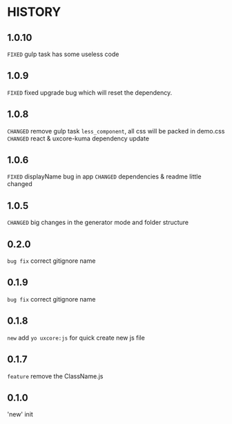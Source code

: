 HISTORY
=================


## 1.0.10

`FIXED` gulp task has some useless code

## 1.0.9

`FIXED` fixed upgrade bug which will reset the dependency.

## 1.0.8

`CHANGED` remove gulp task `less_component`, all css will be packed in demo.css
`CHANGED` react & uxcore-kuma dependency update

## 1.0.6

`FIXED` displayName bug in app
`CHANGED` dependencies & readme little changed

## 1.0.5

`CHANGED` big changes in the generator mode and folder structure

## 0.2.0

`bug fix`  correct gitignore name


## 0.1.9

`bug fix`  correct gitignore name


## 0.1.8

`new` add  `yo uxcore:js` for quick create new js file

## 0.1.7 

`feature` remove the ClassName.js

## 0.1.0

'new' init